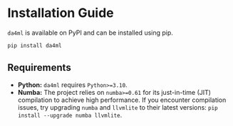 # Installation Guide

`da4ml` is available on PyPI and can be installed using pip.

```bash
pip install da4ml
```

## Requirements

  * **Python:** `da4ml` requires `Python>=3.10`.
  * **Numba:** The project relies on `numba>=0.61` for its just-in-time (JIT) compilation to achieve high performance. If you encounter compilation issues, try upgrading `numba` and `llvmlite` to their latest versions: `pip install --upgrade numba llvmlite`.
